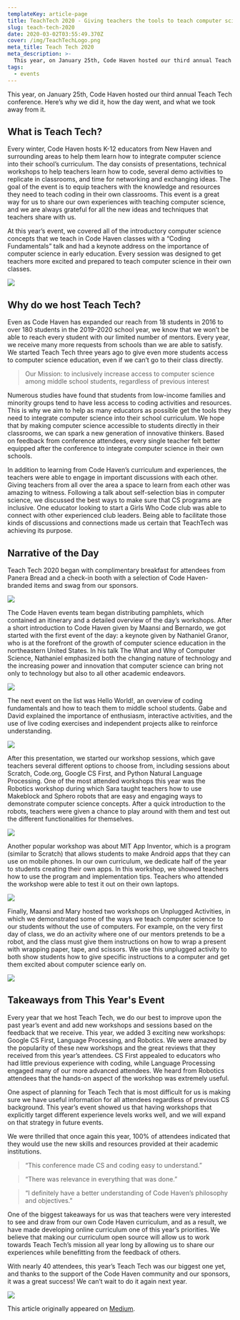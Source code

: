 ```yaml
---
templateKey: article-page
title: TeachTech 2020 - Giving teachers the tools to teach computer science
slug: teach-tech-2020
date: 2020-03-02T03:55:49.370Z
cover: /img/TeachTechLogo.png
meta_title: Teach Tech 2020
meta_description: >-
  This year, on January 25th, Code Haven hosted our third annual Teach Tech conference. Here’s why we did it, how the day went, and what we took away from it.
tags:
  - events
---
```


This year, on January 25th, Code Haven hosted our third annual Teach Tech conference. Here’s why we did it, how the day went, and what we took away from it.

## What is Teach Tech?

Every winter, Code Haven hosts K-12 educators from New Haven and surrounding areas to help them learn how to integrate computer science into their school’s curriculum. The day consists of presentations, technical workshops to help teachers learn how to code, several demo activities to replicate in classrooms, and time for networking and exchanging ideas. The goal of the event is to equip teachers with the knowledge and resources they need to teach coding in their own classrooms. This event is a great way for us to share our own experiences with teaching computer science, and we are always grateful for all the new ideas and techniques that teachers share with us.

At this year’s event, we covered all of the introductory computer science concepts that we teach in Code Haven classes with a “Coding Fundamentals” talk and had a keynote address on the importance of computer science in early education. Every session was designed to get teachers more excited and prepared to teach computer science in their own classes.

![](/img/TeachTechItinerary.png)

## Why do we host Teach Tech?

Even as Code Haven has expanded our reach from 18 students in 2016 to over 180 students in the 2019–2020 school year, we know that we won’t be able to reach every student with our limited number of mentors. Every year, we receive many more requests from schools than we are able to satisfy. We started Teach Tech three years ago to give even more students access to computer science education, even if we can’t go to their class directly.

> Our Mission: to inclusively increase access to computer science among middle school students, regardless of previous interest

Numerous studies have found that students from low-income families and minority groups tend to have less access to coding activities and resources. This is why we aim to help as many educators as possible get the tools they need to integrate computer science into their school curriculum. We hope that by making computer science accessible to students directly in their classrooms, we can spark a new generation of innovative thinkers. Based on feedback from conference attendees, every single teacher felt better equipped after the conference to integrate computer science in their own schools.

In addition to learning from Code Haven’s curriculum and experiences, the teachers were able to engage in important discussions with each other. Giving teachers from all over the area a space to learn from each other was amazing to witness. Following a talk about self-selection bias in computer science, we discussed the best ways to make sure that CS programs are inclusive. One educator looking to start a Girls Who Code club was able to connect with other experienced club leaders. Being able to facilitate those kinds of discussions and connections made us certain that TeachTech was achieving its purpose.

## Narrative of the Day

Teach Tech 2020 began with complimentary breakfast for attendees from Panera Bread and a check-in booth with a selection of Code Haven-branded items and swag from our sponsors.

![](/img/TeachTechMorning.png)

The Code Haven events team began distributing pamphlets, which contained an itinerary and a detailed overview of the day’s workshops. After a short introduction to Code Haven given by Maansi and Bernardo, we got started with the first event of the day: a keynote given by Nathaniel Granor, who is at the forefront of the growth of computer science education in the northeastern United States. In his talk The What and Why of Computer Science, Nathaniel emphasized both the changing nature of technology and the increasing power and innovation that computer science can bring not only to technology but also to all other academic endeavors.

![](/img/TeachTechIntro.png)

The next event on the list was Hello World!, an overview of coding fundamentals and how to teach them to middle school students. Gabe and David explained the importance of enthusiasm, interactive activities, and the use of live coding exercises and independent projects alike to reinforce understanding.

![](/img/TeachTechHelloWorld.png)

After this presentation, we started our workshop sessions, which gave teachers several different options to choose from, including sessions about Scratch, Code.org, Google CS First, and Python Natural Language Processing. One of the most attended workshops this year was the Robotics workshop during which Sara taught teachers how to use Makeblock and Sphero robots that are easy and engaging ways to demonstrate computer science concepts. After a quick introduction to the robots, teachers were given a chance to play around with them and test out the different functionalities for themselves.

![](/img/TeachTechRobots.png)

Another popular workshop was about MIT App Inventor, which is a program (similar to Scratch) that allows students to make Android apps that they can use on mobile phones. In our own curriculum, we dedicate half of the year to students creating their own apps. In this workshop, we showed teachers how to use the program and implementation tips. Teachers who attended the workshop were able to test it out on their own laptops.

![](/img/TeachTechWorkshop.png)

Finally, Maansi and Mary hosted two workshops on Unplugged Activities, in which we demonstrated some of the ways we teach computer science to our students without the use of computers. For example, on the very first day of class, we do an activity where one of our mentors pretends to be a robot, and the class must give them instructions on how to wrap a present with wrapping paper, tape, and scissors. We use this unplugged activity to both show students how to give specific instructions to a computer and get them excited about computer science early on.

![](/img/TeachTechUnplugged.png)

## Takeaways from This Year's Event

Every year that we host Teach Tech, we do our best to improve upon the past year’s event and add new workshops and sessions based on the feedback that we receive. This year, we added 3 exciting new workshops: Google CS First, Language Processing, and Robotics. We were amazed by the popularity of these new workshops and the great reviews that they received from this year’s attendees. CS First appealed to educators who had little previous experience with coding, while Language Processing engaged many of our more advanced attendees. We heard from Robotics attendees that the hands-on aspect of the workshop was extremely useful.

One aspect of planning for Teach Tech that is most difficult for us is making sure we have useful information for all attendees regardless of previous CS background. This year’s event showed us that having workshops that explicitly target different experience levels works well, and we will expand on that strategy in future events.

We were thrilled that once again this year, 100% of attendees indicated that they would use the new skills and resources provided at their academic institutions.

> “This conference made CS and coding easy to understand.”

> “There was relevance in everything that was done.”

> “I definitely have a better understanding of Code Haven’s philosophy and objectives.”

One of the biggest takeaways for us was that teachers were very interested to see and draw from our own Code Haven curriculum, and as a result, we have made developing online curriculum one of this year’s priorities. We believe that making our curriculum open source will allow us to work towards Teach Tech’s mission all year long by allowing us to share our experiences while benefitting from the feedback of others.

With nearly 40 attendees, this year’s Teach Tech was our biggest one yet, and thanks to the support of the Code Haven community and our sponsors, it was a great success! We can’t wait to do it again next year.

![](/img/TeachTechCollage.png)

This article originally appeared on [Medium](https://medium.com/code-haven/teachtech-2020-giving-teachers-the-tools-to-teach-computer-science-d99367604375).